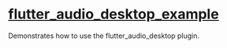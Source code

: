 # [flutter_audio_desktop_example](https://github.com/fermat28/flutter_audio_desktop)

Demonstrates how to use the flutter_audio_desktop plugin.